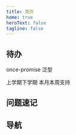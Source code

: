 ```yaml
---
title: 首页
home: true
heroText: false
tagline: false
---
```


## 待办

once-promise 泛型

上学期下学期 本月本周支持

## 问题速记

## 导航

<HomeView></HomeView>

<script lang="ts" setup>

import HomeView from '!/components/HomeView.vue'

</script>
